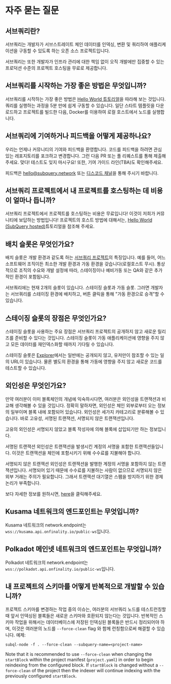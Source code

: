 # 자주 묻는 질문

## 서브쿼리란?

서브쿼리는 개발자가 서브스트레이트 체인 데이터를 인덱싱, 변환 및 쿼리하여 애플리케이션을 구동할 수 있도록 하는 오픈 소스 프로젝트입니다.

서브쿼리는 또한 개발자가 인프라 관리에 대한 책임 없이 오직 개발에만 집중할 수 있는 프로덕션 수준의 프로젝트 호스팅을 무료로 제공합니다.

## 서브쿼리를 시작하는 가장 좋은 방법은 무엇입니까?

서브쿼리를 시작하는 가장 좋은 방법은 [Hello World 튜토리얼](../quickstart/helloworld-localhost.md)을 따라해 보는 것입니다. 쿼리를 실행하는 과정을 5분 만에 쉽게 구동할 수 있습니다. 일단 스타트 템플릿을 다운로드하고 프로젝트를 빌드한 다음, Docker를 이용하여 로컬 호스트에서 노드를 실행합니다.

## 서브쿼리에 기여하거나 피드백을 어떻게 제공하나요?

우리는 언제나 커뮤니티의 기여와 피드백을 환영합니다. 코드를 피드백을 하려면 관심 있는 레포지토리를 포크하고 변경합니다. 그런 다음 PR 또는 풀 리퀘스트를 통해 제출해주세요. 맞다! 테스트도 잊지 마시구요! 또한, 기여 가이드 라인(TBA)도 확인해주세요.

피드백은 hello@subquery.network 또는 [디스코드 채널](https://discord.com/invite/78zg8aBSMG)을 통해 주시기 바랍니다.

## 서브쿼리 프로젝트에서 내 프로젝트를 호스팅하는 데 비용이 얼마나 듭니까?

서브쿼리 프로젝트에서 프로젝트를 호스팅하는 비용은 무료입니다! 이것이 저희가 커뮤니티에 보답하는 방법입니다! 프로젝트의 호스트 방법에 대해서는, [Hello World (SubQuery hosted)](../quickstart/helloworld-hosted.md)튜토리얼을 참조해 주세요.

## 배치 슬롯은 무엇인가요?

배치 슬롯은 개발 환경과 같도록 하는 [서브쿼리 프로젝트](https://project.subquery.network)의 특징입니다. 예를 들어, 어느 소프트웨어 조직이든 최소한 개발 환경과 가동 환경을 갖습니다(로컬호스트 무시). 통상적으로 조직의 수요와 개발 설정에 따라, 스테이징이나 예비가동 또는 QA와 같은 추가적인 환경이 포함됩니다.

서브쿼리에는 현재 2개의 슬롯이 있습니다. 스테이징 슬롯과 가동 슬롯. 그러면 개발자는 서브쿼리를 스테이징 환경에 배치하고, 버튼 클릭을 통해 "가동 환경으로 승격"할 수 있습니다.

## 스테이징 슬롯의 장점은 무엇인가요?

스테이징 슬롯을 사용하는 주요 장점은 서브쿼리 프로젝트의 공개하지 않고 새로운 릴리즈를 준비할 수 있다는 것입니다. 스테이징 슬롯이 가동 애플리케이션에 영향을 주지 않고 모든 데이터를 재인덱스화할 때까지 기다릴 수 있습니다.

스테이징 슬롯은 [Explorer](https://explorer.subquery.network/)에서는 일반에는 공개되지 않고, 유저만이 참조할 수 있는 일의 URL이 있습니다. 물론 별도의 환경을 통해 가동에 영향을 주지 않고 새로운 코드를 테스트할 수 있습니다.

## 외인성은 무엇인가요?

만약 여러분이 이미 블록체인의 개념에 익숙하시다면, 여러분은 외인성을 트랜잭션과 비교해 생각해볼 수 있을 것입니다. 정확히 말하자면, 외인성은 체인 외부로부터 오는 정보의 일부이며 블록 내에 포함되어 있습니다. 외인성은 세가지 카테고리로 분류해볼 수 있습니다. 바로 고유성, 서명된 트랜잭션, 서명되지 않은 트랜잭션입니다.

고유의 외인성은 서명되지 않았고 블록 작성자에 의해 블록에 삽입되기만 하는 정보입니다.

서명된 트랜잭션 외인성은 트랜잭션을 발생시킨 계정의 서명을 포함한 트랜잭션들입니다. 이것은 트랜잭션을 체인에 포함시키기 위해 수수료를 지불해야 합니다.

서명되지 않은 트랜잭션 외인성은 트랜잭션을 발행한 계정의 서명을 포함하지 않는 트랜잭션입니다. 서명되어 있기 때문에 수수료를 지불하는 사람이 없으므로 서명되지 않은 외부 거래는 주의가 필요합니다. 그래서 트랜잭션 대기열은 스팸을 방지하기 위한 경제 논리가 부족합니다.

보다 자세한 정보를 원하시면, [here](https://substrate.dev/docs/en/knowledgebase/learn-substrate/extrinsics)을 클릭해주세요.

## Kusama 네트워크의 엔드포인트는 무엇입니까?

Kusama 네트워크의 network.endpoint는 `wss://kusama.api.onfinality.io/public-ws`입니다.

## Polkadot 메인넷 네트워크의 엔드포인트는 무엇입니까?

Polkadot 네트워크의 network.endpoint는 `wss://polkadot.api.onfinality.io/public-ws`입니다.

## 내 프로젝트의 스키마를 어떻게 반복적으로 개발할 수 있습니까?

프로젝트 스키마를 변경하는 작업 중의 이슈는, 여러분의 서브쿼리 노드를 테스트런칭할 때 앞서 인덱싱된 블록들은 새로운 스키마와 호환되지 않는다는 것입니다. 반복적인 스키마 작업을 위해서는 데이터베이스에 저장된 인덱싱된 블록들은 반드시 정리되어야 하며, 이것은 여러분의 노드를 `--force-clean` flag 와 함께 런칭함으로써 해결할 수 있습니다. 예제:

```shell
subql-node -f . --force-clean --subquery-name=<project-name>
```

Note that it is recommended to use `--force-clean` when changing the `startBlock` within the project manifest (`project.yaml`) in order to begin reindexing from the configured block. If `startBlock` is changed without a `--force-clean` of the project then the indexer will continue indexing with the previously configured `startBlock`.